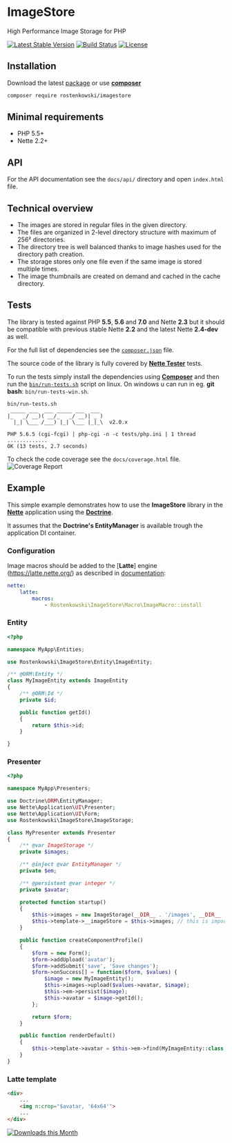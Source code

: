 # ImageStore

High Performance Image Storage for PHP

[![Latest Stable Version](https://poser.pugx.org/rostenkowski/imagestore/v/stable)](https://github.com/rostenkowski/imagestore/releases)
[![Build Status](https://travis-ci.org/rostenkowski/imagestore.svg?branch=master)](https://travis-ci.org/rostenkowski/imagestore)
[![License](https://img.shields.io/badge/license-New%20BSD-blue.svg)](https://github.com/rostenkowski/imagestore/blob/master/LICENSE)

## Installation

Download the latest [package](https://github.com/rostenkowski/imagestore/releases)
or use [**composer**](https://getcomposer.org/doc/00-intro.md#globally)

```bash
composer require rostenkowski/imagestore
```

## Minimal requirements
- PHP 5.5+
- Nette 2.2+

## API
For the API documentation see the `docs/api/` directory and open `index.html` file.

## Technical overview
- The images are stored in regular files in the given directory.
- The files are organized in 2-level directory structure with maximum of 256² directories.
- The directory tree is well balanced thanks to image hashes used for the directory path creation.
- The storage stores only one file even if the same image is stored multiple times.
- The image thumbnails are created on demand and cached in the cache directory.

## Tests
The library is tested against PHP **5.5**, **5.6** and **7.0** and Nette **2.3** but it should be compatible with previous stable Nette **2.2** and the latest Nette **2.4-dev** as well.

For the full list of dependencies see the [`composer.json`](https://github.com/rostenkowski/imagestore/blob/master/composer.json) file.

The source code of the library is fully covered by [**Nette Tester**](https://tester.nette.org/) tests.

To run the tests simply install the dependencies
using [**Composer**](https://getcomposer.org/doc/00-intro.md#globally) and then run the [`bin/run-tests.sh`](bin/run-tests.sh) script on linux. On windows u can run in eg. **git bash**: `bin/run-tests-win.sh`.

```
bin/run-tests.sh
 _____ ___  ___ _____ ___  ___
|_   _/ __)( __/_   _/ __)| _ )
  |_| \___ /___) |_| \___ |_|_\  v2.0.x

PHP 5.6.5 (cgi-fcgi) | php-cgi -n -c tests/php.ini | 1 thread
.............
OK (13 tests, 2.7 seconds)
```

To check the code coverage see the `docs/coverage.html` file.
![Coverage Report](https://raw.githubusercontent.com/rostenkowski/imagestore/master/docs/coverage.png)

## Example

This simple example demonstrates how to use the **ImageStore** library in the [**Nette**](https://doc.nette.org/cs/2.3/quickstart) application
using the [**Doctrine**](http://docs.doctrine-project.org/projects/doctrine-orm/en/latest/tutorials/getting-started.html).

It assumes that the **Doctrine's EntityManager** is available trough the application DI container.

### Configuration

Image macros should be added to the [**Latte**] engine (https://latte.nette.org/) as described
in [documentation](https://doc.nette.org/en/2.2/configuring#toc-latte):

```yaml
nette:
    latte:
        macros:
            - Rostenkowski\ImageStore\Macro\ImageMacro::install
```


### Entity

```php
<?php

namespace MyApp\Entities;

use Rostenkowski\ImageStore\Entity\ImageEntity;

/** @ORM\Entity */
class MyImageEntity extends ImageEntity
{
	/** @ORM\Id */
	private $id;

	public function getId()
	{
		return $this->id;
	}

}
```

### Presenter

```php
<?php

namespace MyApp\Presenters;

use Doctrine\ORM\EntityManager;
use Nette\Application\UI\Presenter;
use Nette\Application\UI\Form;
use Rostenkowski\ImageStore\ImageStorage;

class MyPresenter extends Presenter
{
	/** @var ImageStorage */
	private $images;

	/** @inject @var EntityManager */
    private $em;

    /** @persistent @var integer */
    private $avatar;

	protected function startup()
	{
		$this->images = new ImageStorage(__DIR__ . '/images', __DIR__ . '/cache');
		$this->template->__imageStore = $this->images; // this is important for the image macros
	}

	public function createComponentProfile()
	{
		$form = new Form();
		$form->addUpload('avatar');
		$form->addSubmit('save', 'Save changes');
		$form->onSuccess[] = function($form, $values) {
			$image = new MyImageEntity();
			$this->images->upload($values->avatar, $image);
			$this->em->persist($image);
			$this->avatar = $image->getId();
		};

		return $form;
	}

	public function renderDefault()
	{
		$this->template->avatar = $this->em->find(MyImageEntity::class, $this->avatar);
	}
}
```

### Latte template

```html
<div>
	...
	<img n:crop="$avatar, '64x64'">
	...
</div>
```

[![Downloads this Month](https://img.shields.io/packagist/dm/rostenkowski/imagestore.svg)](https://packagist.org/packages/rostenkowski/imagestore)
